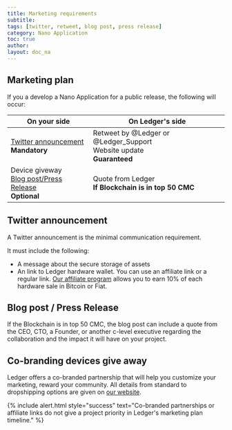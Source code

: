 ```yaml
---
title: Marketing requirements
subtitle:
tags: [twitter, retweet, blog post, press release]
category: Nano Application
toc: true
author:
layout: doc_na
---
```


## Marketing plan 

If you a develop a Nano Application for a public release, the following will occur:

|                     On your side                  |                         On Ledger's side                         |
|--------------------------------------------------------------|--------------------------------------------------------|
|          [Twitter announcement](#twitter-announcement)<br><b>Mandatory</b>            |      Retweet by @Ledger or @Ledger_Support <br>Website update<br><b>Guaranteed</b>    |
| Device giveway<br>[Blog post/Press Release](#blog-post-press-release)<br><b>Optional</b> | Quote from Ledger<br><b>If Blockchain is in top 50 CMC |

## Twitter announcement

A Twitter announcement is the minimal communication requirement.

It must include the following:
- A message about the secure storage of assets
- An link to Ledger hardware wallet. You can use an affiliate link or a regular link. [Our affiliate program](https://www.ledgerwallet.com/affiliates) allows you to earn 10% of each hardware sale in Bitcoin or Fiat. 

## Blog post / Press Release

If the Blockchain is in top 50 CMC, the blog post can include a quote from the CEO, CTO, a Founder, or another c-level executive regarding the collaboration and the impact it will have on your project.

## Co-branding devices give away 

Ledger offers a co-branded partnership that will help you customize your marketing, reward your community. All details from standard to dropshipping options are given on [our website](https://www.ledger.com/co-branded-partnership).


<!--  -->
{% include alert.html style="success" text="Co-branded partnerships or affiliate links do not give a project priority in Ledger's marketing plan timeline." %}
<!--  -->
